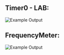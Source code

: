 ## Timer0 - LAB:

![Example Output](./Timer0_LAB.jpg)

## FrequencyMeter:

![Example Output](./Apps/11.FrequencyMeter_TIMER0/FreqMeter.jpg)
